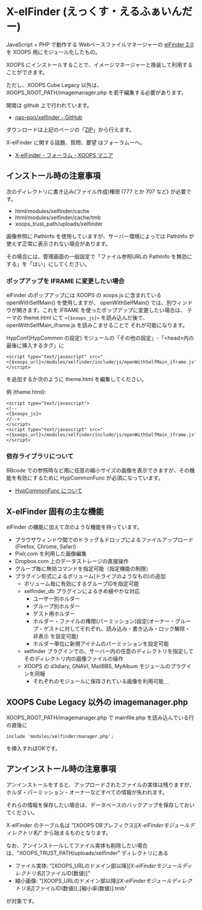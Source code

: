 # X-elFinder (えっくす・えるふぁいんだー)

JavaScript + PHP で動作する Webベースファイルマネージャーの [elFinder 2.0](http://elfinder.org/) を XOOPS 用にモジュール化したもの。

XOOPS にインストールすることで、イメージマネージャーと換装して利用することができます。

ただし、XOOPS Cube Legacy 以外は、XOOPS_ROOT_PATH/imagemanager.php を若干編集する必要があります。

開発は github 上で行われています。

* [nao-pon/xelfinder - GitHub](https://github.com/nao-pon/xelfinder)

ダウンロードは上記のページの「[ZIP](https://github.com/nao-pon/xelfinder/zipball/master)」から行えます。

X-elFinder に関する話題、質問、要望 はフォーラムーへ。

* [X-elFinder - フォーラム - XOOPS マニア](http://xoops.hypweb.net/modules/forum/index.php?forum_id=25)

## インストール時の注意事項

次のディレクトリに書き込み(ファイル作成)権限 (777 とか 707 など) が必要です。

* html/modules/xelfinder/cache
* html/modules/xelfinder/cache/tmb
* xoops_trust_path/uploads/xelfinder

画像参照に PathInfo を使用していますが、サーバー環境によっては PathInfo が使えず正常に表示されない場合があります。

その場合には、管理画面の一般設定で「ファイル参照URLの PathInfo を無効にする」を「はい」にしてください。

### ポップアップを IFRAME に変更したい場合

elFinder のポップアップには XOOPS の xoops.js に含まれている openWithSelfMain() を使用しますが、
openWithSelfMain() では、別ウィンドウが開きます。これを IFRAME を使ったポップアップに変更したい場合は、
テーマの theme.html にて `<{$xoops_js}>` を読み込んだ後で、openWithSelfMain_iframe.js を読みこませることで
それが可能になります。

HypConf(HypCommon の設定) モジュールの「その他の設定」-「&lt;head&gt;内の最後に挿入するタグ」に

    <script type="text/javascript" src="<{$xoops_url}>/modules/xelfinder/include/js/openWithSelfMain_iframe.js"></script>

を追加するか次のように theme.html を編集してください。

例 (theme.html):

    <script type="text/javascript">
    <!--
    <{$xoops_js}>
    //-->
    </script>
    <script type="text/javascript" src="<{$xoops_url}>/modules/xelfinder/include/js/openWithSelfMain_iframe.js"></script>

### 依存ライブラリについて

BBcode での参照時など用に任意の縮小サイズの画像を表示できますが、その機能を有効にするために HypCommonFunc が必須になっています。

* [HypCommonFunc について](http://xoops.hypweb.net/modules/xpwiki/156.html)

## X-elFinder 固有の主な機能

elFinder の機能に加えて次のような機能を持っています。

* ブラウザウィンドウ間でのドラッグ＆ドロップによるファイルアップロード(Firefox, Chrome, Safari)
* Pixlr.com を利用した画像編集
* Dropbox.com 上のデータストレージの直接操作
* グループ毎に無効コマンドを指定可能（指定機能の制限）
* プラグイン形式によるボリューム(ドライブのようなもの)の追加
    * ボリューム毎に有効にするグループIDを指定可能
    * xelfinder_db プラグインによるきめ細やかな対応
        * ユーザー別ホルダー
        * グループ別ホルダー
        * ゲスト用ホルダー
        * ホルダー・ファイルの権限(パーミッション)設定(オーナー・グループ・ゲストに対してそれぞれ、読み込み・書き込み・ロック解除・非表示 を設定可能)
        * ホルダー単位に新規アイテムのパーミッションを設定可能
    * xelfinder プラグインでの、サーバー内の任意のディレクトリを指定してそのディレクトリ内の画像ファイルの操作
    * XOOPS の d3diary, GNAVI, MailBBS, MyAlbum モジュールのプラグインを同梱
        * それぞれのモジュールに保存されている画像を利用可能＿

## XOOPS Cube Legacy 以外の imagemanager.php

XOOPS_ROOT_PATH/imagemanager.php で mainfile.php を読み込んでいる行の直後に

    include 'modules/xelfinder/manager.php';

を挿入すればOKです。

## アンインストール時の注意事項

アンインストールをすると、アップロードされたファイルの実体は残りますが、ホルダ・パーミッション・オーナーなどすべての情報が失われます。

それらの情報を保存したい場合は、データベースのバックアップを保存しておいてください。

X-elFinder のテーブル名は "[XOOPS DBプレフィクス]_[X-elFinderモジュールディレクトリ名]_" から始まるものとなります。

なお、アンインストールしてファイル実体も削除したい場合は、"XOOPS_TRUST_PATH/uploads/xelfinder" ディレクトリにある

* ファイル実体: "[XOOPS_URLのドメイン部以降]_[X-elFinderモジュールディレクトリ名]_[ファイルID(数値)]"
* 縮小画像: "[XOOPS_URLのドメイン部以降]_[X-elFinderモジュールディレクトリ名]_[ファイルID(数値)]_[縮小率(数値)].tmb"

が対象です。
